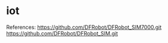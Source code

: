 # iot
References:
https://github.com/DFRobot/DFRobot_SIM7000.git
https://github.com/DFRobot/DFRobot_SIM.git
